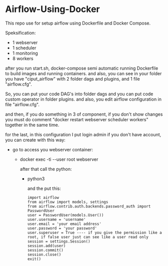 # Airflow-Using-Docker
This repo use for setup airflow using Dockerfile and Docker Compose.

Speksification:
- 1 webserver
- 1 scheduler
- 1 monitoring
- 8 workers

after you run start.sh, docker-compose semi automatic running Dockerfile to build images and running containers.
and also, you can see in your folder you have "ciput_airflow" with 2 folder dags and plugins, and 1 file "airflow.cfg".

So, you can put your code DAG's into folder dags and you can put code custom operator in folder plugins.
and also, you edit airflow configuration in file "airflow.cfg".

and then, if you do something in 3 of component, if you don't show changes you must do comment "docker restart webserver scheduler workers" together in the same time.

for the last, in this configuration I put login admin
if you don't have account, you can create with this way:
- go to access you webserver container:
   - docker exec -ti --user root webserver
   
     after that call the python:
     
      - python3
      
        and the put this:
        
            import airflow
            from airflow import models, settings
            from airflow.contrib.auth.backends.password_auth import PasswordUser
            user = PasswordUser(models.User())
            user.username = 'username'
            user.email = 'your email address'
            user.password = 'your password'
            user.superuser = True ---- if you give the permission like a root, if false user just can see like a user read only
            session = settings.Session()
            session.add(user)
            session.commit()
            session.close()
            exit()
            
            
